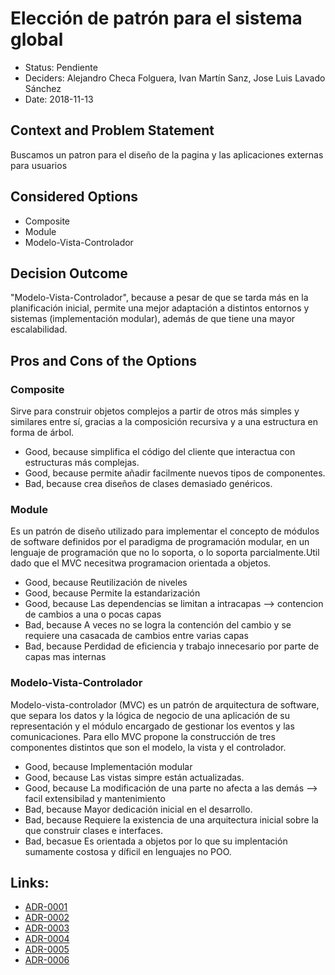 # Elección de patrón para el sistema global

* Status: Pendiente 
* Deciders: Alejandro Checa Folguera, Ivan Martín Sanz, Jose Luis Lavado Sánchez
* Date: 2018-11-13 


## Context and Problem Statement

Buscamos un patron para el diseño de la pagina y las aplicaciones externas para usuarios



## Considered Options

* Composite
* Module
* Modelo-Vista-Controlador


## Decision Outcome

"Modelo-Vista-Controlador", because a pesar de que se tarda más en la planificación inicial, permite una mejor adaptación a distintos entornos y sistemas (implementación modular), además de que tiene una mayor escalabilidad.

## Pros and Cons of the Options

### Composite

Sirve para construir objetos complejos a partir de otros más simples y similares entre sí, gracias a la composición recursiva y a una estructura en forma de árbol.

* Good, because simplifica el código del cliente que interactua con estructuras más complejas.
* Good, because permite añadir facilmente nuevos tipos de componentes.
* Bad, because crea diseños de clases demasiado genéricos.

### Module

Es un patrón de diseño utilizado para implementar el concepto de módulos de software definidos por el paradigma de programación modular, en un lenguaje de programación que no lo soporta, o lo soporta parcialmente.Util dado que el MVC necesitwa programacion orientada a objetos.

* Good, because Reutilización de niveles
* Good, because Permite la estandarización
* Good, because Las dependencias se limitan a intracapas --> contencion de cambios a una o pocas capas
* Bad, because A veces no se logra la contención del cambio y se requiere una casacada de cambios entre varias capas
* Bad, because Perdidad de eficiencia y trabajo innecesario por parte de capas mas internas

### Modelo-Vista-Controlador

Modelo-vista-controlador (MVC) es un patrón de arquitectura de software, que separa los datos y la lógica de negocio de una aplicación de su representación y el módulo encargado de gestionar los eventos y las comunicaciones. Para ello MVC propone la construcción de tres componentes distintos que son el modelo, la vista y el controlador.

* Good, because Implementación modular 
* Good, because Las vistas simpre están actualizadas.
* Good, because La modificación de una parte no afecta a las demás --> facil extensibilad y mantenimiento
* Bad, because Mayor dedicación inicial en el desarrollo.
* Bad, because Requiere la existencia de una arquitectura inicial sobre la que construir clases e interfaces.
* Bad, becasue Es orientada a objetos por lo que su implentación sumamente costosa y díficil en lenguajes no POO. 



## Links:
* [ADR-0001](0001-Patron-PW-App-Usuario.md)
* [ADR-0002](0002-Patron-Sistemas-Estadio.md)
* [ADR-0003](0003-Patron-Gestion-Entrada-Tornos.md)
* [ADR-0004](0004-Patron-VAR.md)
* [ADR-0005](0005-Patron-Ojo-Halcon.md)
* [ADR-0006](0006-Patron-Marauder.md)

